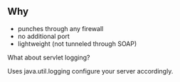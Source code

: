
Why
---

 * punches through any firewall
 * no additional port
 * lightweight (not tunneled through SOAP)


What about servlet logging?

Uses java.util.logging configure your server accordingly.

